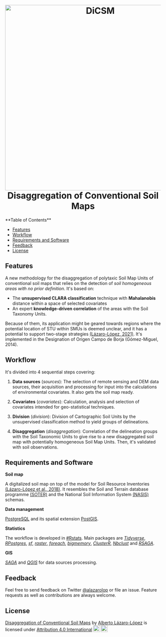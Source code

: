 <h1 align="center">
  <br>
  <a href="https://github.com/alazarolop/dicsm"><img src="https://media.githubusercontent.com/media/alazarolop/dicsm/main/4-disaggregation/images/graph_abs.png" alt="DiCSM" width="600"></a>
  <br>
  Disaggregation of Conventional Soil Maps
  <br>
</h1>
<!-- START doctoc generated TOC please keep comment here to allow auto update -->
<!-- DON'T EDIT THIS SECTION, INSTEAD RE-RUN doctoc TO UPDATE -->
**Table of Contents** 

- [Features](#features)
- [Workflow](#workflow)
- [Requirements and Software](#requirements-and-software)
- [Feedback](#feedback)
- [License](#license)

<!-- END doctoc generated TOC please keep comment here to allow auto update -->
## Features

A new methodology for the disaggregation of polytaxic Soil Map Units of conventional soil maps that relies on the detection of *soil homogeneous areas with no prior definition*. It's based on: 

- The **unsupervised CLARA classification** technique with **Mahalanobis** distance within a space of selected covariates
- An expert **knowledge-driven correlation** of the areas with the Soil Taxonomy Units. 

Because of them, its application might be geared towards regions where the potential location of STU within SMUs is deemed unclear, and it has a potential to support two-stage strategies [(Lázaro-López, 2021)](https://doi.org/10.1071/SR20288). 
It's implemented in the Designation of Origen Campo de Borja (Gómez-Miguel, 2014).

## Workflow

It's divided into 4 sequential steps covering:

1. **Data sources** (*sources*):
The selection of remote sensing and DEM data sources, their acquisition and processing for input into the calculations of environmental covariates. It also gets the soil map ready.

1. **Covariates** (*covariates*):
Calculation, analysis and selection of covariates intended for geo-statistical techniques.
  
1. **Division** (*division*):
Division of Cartographic Soil Units by the unsupervised classification method to yield groups of delineations.

1. **Disaggregation** (*disaggregation*):
Correlation of the delineation groups with the Soil Taxonomic Units to give rise to a new disaggregated soil map with potentially homogeneous Soil Map Units. Then, it's validated with soil observations. 
  

##	Requirements and Software

**Soil map**

A digitalized soil map on top of the model for Soil Resource Inventories [(Lázaro-López et al., 2018)](https://doi.org/10.1051/e3sconf/20185002008). It resembles the Soil and Terrain database programme [(SOTER)](https://www.isric.org/projects/soil-and-terrain-soter-database-programme) and the National Soil Information System [(NASIS)](https://www.nrcs.usda.gov/wps/portal/nrcs/detail/soils/survey/tools/?cid=nrcs142p2_053552) schemas.

**Data management**

[PostgreSQL](https://www.postgresql.org) and its spatial extension [PostGIS](https://postgis.net).

**Statistics**

The workflow is developed in [#Rstats](https://cran.r-project.org). Main packages are [*Tidyverse*](https://www.tidyverse.org), [*RPostgres*](https://rpostgres.r-dbi.org), [*sf*](https://r-spatial.github.io/sf/), [*raster*](https://github.com/rspatial/raster), [*foreach*](https://github.com/RevolutionAnalytics/foreach), [*bigmemory*](https://github.com/kaneplusplus/bigmemory), [*ClusterR*](https://github.com/mlampros/ClusterR), [*Nbclust*](https://github.com/cran/NbClust) and [*RSAGA*](https://github.com/r-spatial/RSAGA).

**GIS**

[*SAGA*](http://www.saga-gis.org/en/index.html) and [*QGIS*](https://www.qgis.org/en/site/) for data sources processing.

## Feedback

Feel free to send feedback on Twitter [@alazarolop](https://twitter.com/alazarolop) or file an issue. Feature requests as well as contributions are always welcome.

## License

<p xmlns:cc="http://creativecommons.org/ns#" xmlns:dct="http://purl.org/dc/terms/"><a property="dct:title" rel="cc:attributionURL" href="https://github.com/alazarolop/dicsm">Disaggregation of Conventional Soil Maps</a> by <a rel="cc:attributionURL dct:creator" property="cc:attributionName" href="https://github.com/alazarolop">Alberto Lázaro-López</a> is licensed under <a href="http://creativecommons.org/licenses/by/4.0/?ref=chooser-v1" target="_blank" rel="license noopener noreferrer" style="display:inline-block;">Attribution 4.0 International<img style="height:22px!important;margin-left:3px;vertical-align:text-bottom;" src="https://mirrors.creativecommons.org/presskit/icons/cc.svg?ref=chooser-v1"><img style="height:22px!important;margin-left:3px;vertical-align:text-bottom;" src="https://mirrors.creativecommons.org/presskit/icons/by.svg?ref=chooser-v1"></a></p>

